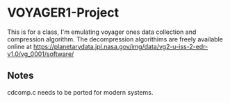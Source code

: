 # VOYAGER1-Project
This is for a class, I'm emulating voyager ones data collection and compression algorithm. The decompression algorithims are freely available online at https://planetarydata.jpl.nasa.gov/img/data/vg2-u-iss-2-edr-v1.0/vg_0001/software/ 

## Notes
cdcomp.c needs to be ported for modern systems.
